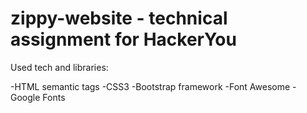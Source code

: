 # zippy-website - technical assignment for HackerYou

Used tech and libraries:

-HTML semantic tags
-CSS3
-Bootstrap framework
-Font Awesome
-Google Fonts
